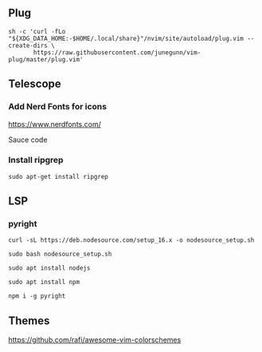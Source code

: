 ## Plug

```
sh -c 'curl -fLo "${XDG_DATA_HOME:-$HOME/.local/share}"/nvim/site/autoload/plug.vim --create-dirs \
       https://raw.githubusercontent.com/junegunn/vim-plug/master/plug.vim'
```

## Telescope
### Add Nerd Fonts for icons

https://www.nerdfonts.com/

Sauce code

### Install ripgrep

`sudo apt-get install ripgrep`

## LSP
### pyright

`curl -sL https://deb.nodesource.com/setup_16.x -o nodesource_setup.sh`

`sudo bash nodesource_setup.sh`

`sudo apt install nodejs`

`sudo apt install npm`

`npm i -g pyright`


## Themes

https://github.com/rafi/awesome-vim-colorschemes
